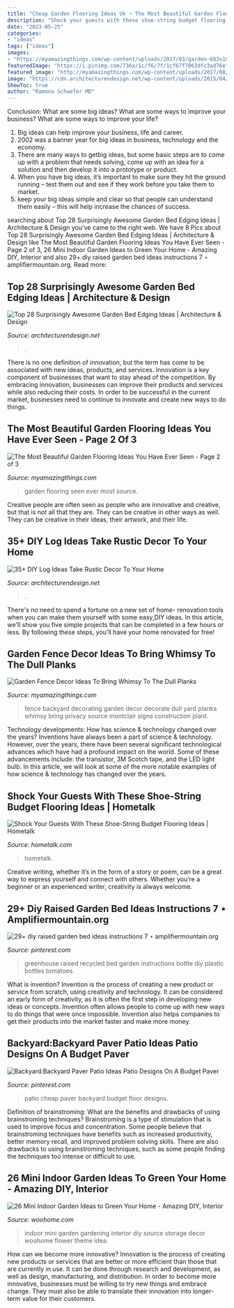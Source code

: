 ```yaml
---
title: "Cheap Garden Flooring Ideas Uk ~ The Most Beautiful Garden Flooring Ideas You Have Ever Seen"
description: "Shock your guests with these shoe-string budget flooring ideas"
date: "2023-05-25"
categories:
- "ideas"
tags: ["ideas"]
images:
- "https://myamazingthings.com/wp-content/uploads/2017/03/garden-683x1024.jpg"
featuredImage: "https://i.pinimg.com/736x/1c/f6/7f/1cf67f7063dfc3ad76ef76bc5dc80473.jpg"
featured_image: "http://myamazingthings.com/wp-content/uploads/2017/08/garden-fence-decor-5.jpg"
image: "https://cdn.architecturendesign.net/wp-content/uploads/2015/04/Garden-Bed-Edging-Ideas-AD-27.jpg"
ShowToc: true
author: "Ramona Schaefer MD"
---
```



Conclusion: What are some big ideas? What are some ways to improve your business? What are some ways to improve your life?
1. Big ideas can help improve your business, life and career.
2. 2002 was a banner year for big ideas in business, technology and the economy.
3. There are many ways to getbig ideas, but some basic steps are to come up with a problem that needs solving, come up with an idea for a solution and then develop it into a prototype or product.
4. When you have big ideas, it’s important to make sure they hit the ground running – test them out and see if they work before you take them to market.
5. keep your big ideas simple and clear so that people can understand them easily – this will help increase the chances of success.

	

		
searching about Top 28 Surprisingly Awesome Garden Bed Edging Ideas | Architecture &amp; Design you've came to the right web. We have 8 Pics about Top 28 Surprisingly Awesome Garden Bed Edging Ideas | Architecture &amp; Design like The Most Beautiful Garden Flooring Ideas You Have Ever Seen - Page 2 of 3, 26 Mini Indoor Garden Ideas to Green Your Home - Amazing DIY, Interior and also 29+ diy raised garden bed ideas instructions 7 ⋆ amplifiermountain.org. Read more:
		
    
## Top 28 Surprisingly Awesome Garden Bed Edging Ideas | Architecture &amp; Design

<img loading=lazy src="https://cdn.architecturendesign.net/wp-content/uploads/2015/04/Garden-Bed-Edging-Ideas-AD-27.jpg" onerror="this.onerror=null;this.src='https://tse1.mm.bing.net/th?id=OIP.2wt9rqbQuikhidolXVdYAQHaLH&amp;pid=15.1';" alt="Top 28 Surprisingly Awesome Garden Bed Edging Ideas | Architecture &amp; Design">

_Source: architecturendesign.net_

>. 

	

There is no one definition of innovation, but the term has come to be associated with new ideas, products, and services. Innovation is a key component of businesses that want to stay ahead of the competition. By embracing innovation, businesses can improve their products and services while also reducing their costs. In order to be successful in the current market, businesses need to continue to innovate and create new ways to do things.

    
## The Most Beautiful Garden Flooring Ideas You Have Ever Seen - Page 2 Of 3

<img loading=lazy src="https://myamazingthings.com/wp-content/uploads/2017/03/garden-683x1024.jpg" onerror="this.onerror=null;this.src='https://tse3.mm.bing.net/th?id=OIP.42HCCsL64Bv21h25O__h3gHaLG&amp;pid=15.1';" alt="The Most Beautiful Garden Flooring Ideas You Have Ever Seen - Page 2 of 3">

_Source: myamazingthings.com_

>garden flooring seen ever most source. 

	

Creative people are often seen as people who are innovative and creative, but that is not all that they are. They can be creative in other ways as well. They can be creative in their ideas, their artwork, and their life.

    
## 35+ DIY Log Ideas Take Rustic Decor To Your Home

<img loading=lazy src="https://cdn.architecturendesign.net/wp-content/uploads/2014/09/15-DIY-Log-Fountain.jpg" onerror="this.onerror=null;this.src='https://tse3.mm.bing.net/th?id=OIP.zMAFwmar7wOMQSZqdlRI9AHaRl&amp;pid=15.1';" alt="35+ DIY Log Ideas Take Rustic Decor To Your Home">

_Source: architecturendesign.net_

>. 

	

There's no need to spend a fortune on a new set of home- renovation tools when you can make them yourself with some easy,DIY ideas. In this article, we'll show you five simple projects that can be completed in a few hours or less. By following these steps, you'll have your home renovated for free!

    
## Garden Fence Decor Ideas To Bring Whimsy To The Dull Planks

<img loading=lazy src="http://myamazingthings.com/wp-content/uploads/2017/08/garden-fence-decor-5.jpg" onerror="this.onerror=null;this.src='https://tse1.mm.bing.net/th?id=OIP.SQ4GPLxXAG9eGZbQYi2bTQHaFj&amp;pid=15.1';" alt="Garden Fence Decor Ideas To Bring Whimsy To The Dull Planks">

_Source: myamazingthings.com_

>fence backyard decorating garden decor decorate dull yard planks whimsy bring privacy source montclair signs construction plant. 

	

Technology developments: How has science & technology changed over the years?
Inventions have always been a part of science & technology. However, over the years, there have been several significant technological advances which have had a profound impact on the world. Some of these advancements include: the transistor, 3M Scotch tape, and the LED light bulb. In this article, we will look at some of the more notable examples of how science & technology has changed over the years.

    
## Shock Your Guests With These Shoe-String Budget Flooring Ideas | Hometalk

<img loading=lazy src="https://cdn-fastly.hometalk.com/media/2016/10/06/3569377/s-shock-your-guests-with-these-shoe-string-budget-flooring-ideas-flooring.jpg?size=1600x1000&amp;nocrop=1" onerror="this.onerror=null;this.src='https://tse4.mm.bing.net/th?id=OIP.Lbkk5hoi5s0tkqkDW8MUVQHaNL&amp;pid=15.1';" alt="Shock Your Guests With These Shoe-String Budget Flooring Ideas | Hometalk">

_Source: hometalk.com_

>hometalk. 

	

Creative writing, whether it’s in the form of a story or poem, can be a great way to express yourself and connect with others. Whether you’re a beginner or an experienced writer, creativity is always welcome.

    
## 29+ Diy Raised Garden Bed Ideas Instructions 7 ⋆ Amplifiermountain.org

<img loading=lazy src="https://i.pinimg.com/736x/e2/a4/ac/e2a4ace29ecbcb95781c10a22241115d.jpg" onerror="this.onerror=null;this.src='https://tse1.mm.bing.net/th?id=OIP.gt8iL1DMtF5qoSVX-a1rqwHaK6&amp;pid=15.1';" alt="29+ diy raised garden bed ideas instructions 7 ⋆ amplifiermountain.org">

_Source: pinterest.com_

>greenhouse raised recycled bed garden instructions bottle diy plastic bottles tomatoes. 

	

What is invention?
Invention is the process of creating a new product or service from scratch, using creativity and technology. It can be considered an early form of creativity, as it is often the first step in developing new ideas or concepts. Invention often allows people to come up with new ways to do things that were once impossible. Invention also helps companies to get their products into the market faster and make more money.

    
## Backyard:Backyard Paver Patio Ideas Patio Designs On A Budget Paver

<img loading=lazy src="https://i.pinimg.com/736x/1c/f6/7f/1cf67f7063dfc3ad76ef76bc5dc80473.jpg" onerror="this.onerror=null;this.src='https://tse1.mm.bing.net/th?id=OIP.bM1HXL3G9dSIHDfBRaIkHgHaLH&amp;pid=15.1';" alt="Backyard:Backyard Paver Patio Ideas Patio Designs On A Budget Paver">

_Source: pinterest.com_

>patio cheap paver backyard budget floor designs. 

	

Definition of brainstroming: What are the benefits and drawbacks of using brainstroming techniques?
Brainstroming is a type of stimulation that is used to improve focus and concentration. Some people believe that brainstroming techniques have benefits such as increased productivity, better memory recall, and improved problem solving skills. There are also drawbacks to using brainstroming techniques, such as some people finding the techniques too intense or difficult to use.

    
## 26 Mini Indoor Garden Ideas To Green Your Home - Amazing DIY, Interior

<img loading=lazy src="http://www.woohome.com/wp-content/uploads/2014/03/Mini-Indoor-Gardening-12.jpg" onerror="this.onerror=null;this.src='https://tse1.mm.bing.net/th?id=OIP.zdIuWqJyKQDYOqc2L7_48QHaJO&amp;pid=15.1';" alt="26 Mini Indoor Garden Ideas to Green Your Home - Amazing DIY, Interior">

_Source: woohome.com_

>indoor mini garden gardening interior diy source storage decor woohome flower theme idea. 

	

How can we become more innovative?
Innovation is the process of creating new products or services that are better or more efficient than those that are currently in use. It can be done through research and development, as well as design, manufacturing, and distribution. In order to become more innovative, businesses must be willing to try new things and embrace change. They must also be able to translate their innovation into longer-term value for their customers.

